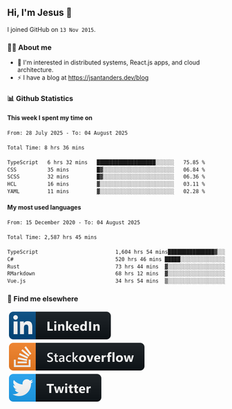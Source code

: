## Hi, I'm Jesus 👋

I joined GitHub on `13 Nov 2015`.

<!-- Talking about you -->

### 👨‍💻 About me

- 👦 I'm interested in distributed systems, React.js apps, and cloud architecture.
- ⚡️ I have a blog at <https://jsantanders.dev/blog>

### 📊 Github Statistics

#### This week I spent my time on

<!--START_SECTION:weekly-->

```txt
From: 28 July 2025 - To: 04 August 2025

Total Time: 8 hrs 36 mins

TypeScript   6 hrs 32 mins   ███████████████████░░░░░░   75.85 %
CSS          35 mins         █▓░░░░░░░░░░░░░░░░░░░░░░░   06.84 %
SCSS         32 mins         █▓░░░░░░░░░░░░░░░░░░░░░░░   06.36 %
HCL          16 mins         ▓░░░░░░░░░░░░░░░░░░░░░░░░   03.11 %
YAML         11 mins         ▓░░░░░░░░░░░░░░░░░░░░░░░░   02.28 %
```

<!--END_SECTION:weekly-->

#### My most used languages

<!--START_SECTION:alltime-->

```txt
From: 15 December 2020 - To: 04 August 2025

Total Time: 2,587 hrs 45 mins

TypeScript                         1,604 hrs 54 mins███████████████▓░░░░░░░░░   62.02 %
C#                                 520 hrs 46 mins █████░░░░░░░░░░░░░░░░░░░░   20.12 %
Rust                               73 hrs 44 mins  ▓░░░░░░░░░░░░░░░░░░░░░░░░   02.85 %
RMarkdown                          68 hrs 12 mins  ▓░░░░░░░░░░░░░░░░░░░░░░░░   02.64 %
Vue.js                             34 hrs 54 mins  ▒░░░░░░░░░░░░░░░░░░░░░░░░   01.35 %
```

<!--END_SECTION:alltime-->

### 📢 Find me elsewhere

<p>
  <a target="_blank" href="https://linkedin.com/in/jsantanders">
    <img src="https://github.com/jsantanders/jsantanders/blob/master/img/linkedin.svg" alt="LinkedIn" style="vertical-align:top; margin:4px">
  </a>
  
  <a target="_blank" href="https://stackoverflow.com/users/7318331/jesus-santander">
    <img src="https://github.com/jsantanders/jsantanders/blob/master/img/stackoverflow.svg" alt="StackOverflow" style="vertical-align:top; margin:4px">
  </a>
  
  <a target="_blank" href="http://twitter.com/jsantanders">
    <img src="https://github.com/jsantanders/jsantanders/blob/master/img/twitter.svg" alt="Twitter" style="vertical-align:top; margin:4px">
  </a>
</p>
